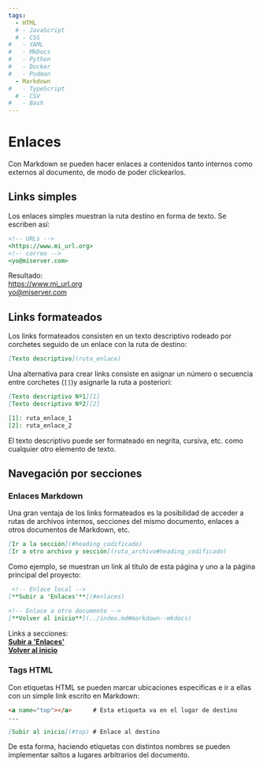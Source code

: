 ```yaml
---
tags:
  - HTML
  # - JavaScript
  # - CSS
#   - YAML
#   - MkDocs
#   - Python
#   - Docker
#   - Podman
  - Markdown
#   - TypeScript
  # - CSV
#   - Bash
---
```



# Enlaces


Con Markdown se pueden hacer enlaces a contenidos tanto internos como externos al documento,
de modo de poder clickearlos.

## Links simples


Los enlaces simples muestran la ruta destino en forma de texto. 
Se escriben así:


<div class="grid" markdown>

```md title="Sintaxis de links"
<!-- URLs -->
<https://www.mi_url.org>
<!-- correo -->
<yo@miserver.com>
```

Resultado:  
<https://www.mi_url.org>  
<yo@miserver.com>

</div>


## Links formateados

Los links formateados consisten en un texto descriptivo rodeado por corchetes seguido de un enlace con la ruta de destino:

```md title="Enlaces formateados"
[Texto descriptivo](ruta_enlace)
```

Una alternativa para crear links consiste en asignar un número o secuencia entre corchetes (`[]`)y asignarle la ruta a posteriori:


```md title="Enlaces formateados"
[Texto descriptivo Nº1][1]
[Texto descriptivo Nº2][2]

[1]: ruta_enlace_1
[2]: ruta_enlace_2
```

El texto descriptivo puede ser formateado en negrita, cursiva, etc.
como cualquier otro elemento de texto. 


## Navegación por secciones

### Enlaces Markdown

Una gran ventaja de los links formateados es la posibilidad 
de acceder a rutas de archivos internos, 
secciones del mismo documento, 
enlaces a otros documentos de Markdown, etc.

```md title="Links a secciones - Formato"
[Ir a la sección](#heading_codificado)
[Ir a otro archivo y sección](ruta_archivo#heading_codificado)
```

Como ejemplo, se muestran un link al título de esta página y uno a la página principal del proyecto:


<div class="grid" markdown>


```md title="Links a secciones - Ejemplos"
 <!-- Enlace local -->
[**Subir a 'Enlaces'**](#enlaces) 

<!-- Enlace a otro documento -->
[**Volver al inicio**](../index.md#markdown--mkdocs) 
```

Links a secciones:  
[**Subir a 'Enlaces'**](#enlaces)   
[**Volver al inicio**](../index.md#markdown--mkdocs) 

</div>


### Tags HTML

Con etiquetas HTML se pueden marcar ubicaciones especificas e ir a ellas con un simple link escrito en Markdown:


```md title="Links a secciones - tags HTML"
<a name="top"></a>      # Esta etiqueta va en el lugar de destino
...

[Subir al inicio](#top) # Enlace al destino
```


De esta forma, haciendo etiquetas con distintos nombres se pueden implementar saltos a lugares arbitrarios del documento.

